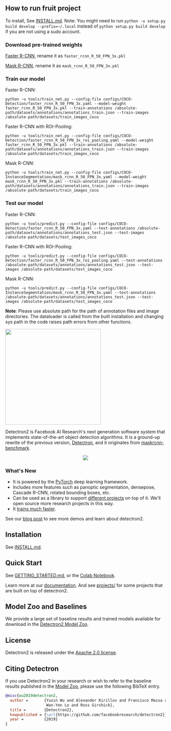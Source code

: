 ## How to run fruit project

To install, See [INSTALL.md](INSTALL.md).
Note: You might need to run `python -u setup.py build develop --prefix=~/.local` instead of `python setup.py build develop` if you are not using a sudo account.

### Download pre-trained weights
[Faster R-CNN](https://dl.fbaipublicfiles.com/detectron2/COCO-Detection/faster_rcnn_R_50_FPN_3x/137849458/model_final_280758.pkl), rename it as `faster_rcnn_R_50_FPN_3x.pkl`

[Mask R-CNN](https://dl.fbaipublicfiles.com/detectron2/COCO-InstanceSegmentation/mask_rcnn_R_50_FPN_3x/137849600/model_final_f10217.pkl), rename it as `mask_rcnn_R_50_FPN_3x.pkl`

### Train our model
Faster R-CNN:

`python -u tools/train_net.py --config-file configs/COCO-Detection/faster_rcnn_R_50_FPN_3x.yaml --model-weight faster_rcnn_R_50_FPN_3x.pkl --train-annotations /absolute-path/datasets/annotations/annotations_train.json --train-images /absolute-path/datasets/train_images_coco`

Faster R-CNN with ROI-Pooling:

`python -u tools/train_net.py --config-file configs/COCO-Detection/faster_rcnn_R_50_FPN_3x_roi_pooling.yaml --model-weight faster_rcnn_R_50_FPN_3x.pkl --train-annotations /absolute-path/datasets/annotations/annotations_train.json --train-images /absolute-path/datasets/train_images_coco`

Mask R-CNN:

`python -u tools/train_net.py --config-file configs/COCO-InstanceSegmentation/mask_rcnn_R_50_FPN_3x.yaml --model-weight mask_rcnn_R_50_FPN_3x.pkl --train-annotations /absolute-path/datasets/annotations/annotations_train.json --train-images /absolute-path/datasets/train_images_coco`

### Test our model
Faster R-CNN:

`python -u tools/predict.py --config-file configs/COCO-Detection/faster_rcnn_R_50_FPN_3x.yaml --test-annotations /absolute-path/datasets/annotations/annotations_test.json --test-images /absolute-path/datasets/test_images_coco`

Faster R-CNN with ROI-Pooling:

`python -u tools/predict.py --config-file configs/COCO-Detection/faster_rcnn_R_50_FPN_3x_roi_pooling.yaml --test-annotations /absolute-path/datasets/annotations/annotations_test.json --test-images /absolute-path/datasets/test_images_coco`

Mask R-CNN:

`python -u tools/predict.py --config-file configs/COCO-InstanceSegmentation/mask_rcnn_R_50_FPN_3x.yaml --test-annotations /absolute-path/datasets/annotations/annotations_test.json --test-images /absolute-path/datasets/test_images_coco`

__Note__: Please use absolute path for the path of annotation files and image directories. The dataloader is called from the built installation and changing sys path in the code raises path errors from other functions.

<img src=".github/Detectron2-Logo-Horz.svg" width="300" >

Detectron2 is Facebook AI Research's next generation software system
that implements state-of-the-art object detection algorithms.
It is a ground-up rewrite of the previous version,
[Detectron](https://github.com/facebookresearch/Detectron/),
and it originates from [maskrcnn-benchmark](https://github.com/facebookresearch/maskrcnn-benchmark/).

<div align="center">
  <img src="https://user-images.githubusercontent.com/1381301/66535560-d3422200-eace-11e9-9123-5535d469db19.png"/>
</div>

### What's New
* It is powered by the [PyTorch](https://pytorch.org) deep learning framework.
* Includes more features such as panoptic segmentation, densepose, Cascade R-CNN, rotated bounding boxes, etc.
* Can be used as a library to support [different projects](projects/) on top of it.
  We'll open source more research projects in this way.
* It [trains much faster](https://detectron2.readthedocs.io/notes/benchmarks.html).

See our [blog post](https://ai.facebook.com/blog/-detectron2-a-pytorch-based-modular-object-detection-library-/)
to see more demos and learn about detectron2.

## Installation

See [INSTALL.md](INSTALL.md).

## Quick Start

See [GETTING_STARTED.md](GETTING_STARTED.md),
or the [Colab Notebook](https://colab.research.google.com/drive/16jcaJoc6bCFAQ96jDe2HwtXj7BMD_-m5).

Learn more at our [documentation](https://detectron2.readthedocs.org).
And see [projects/](projects/) for some projects that are built on top of detectron2.

## Model Zoo and Baselines

We provide a large set of baseline results and trained models available for download in the [Detectron2 Model Zoo](MODEL_ZOO.md).


## License

Detectron2 is released under the [Apache 2.0 license](LICENSE).

## Citing Detectron

If you use Detectron2 in your research or wish to refer to the baseline results published in the [Model Zoo](MODEL_ZOO.md), please use the following BibTeX entry.

```BibTeX
@misc{wu2019detectron2,
  author =       {Yuxin Wu and Alexander Kirillov and Francisco Massa and
                  Wan-Yen Lo and Ross Girshick},
  title =        {Detectron2},
  howpublished = {\url{https://github.com/facebookresearch/detectron2}},
  year =         {2019}
}
```
